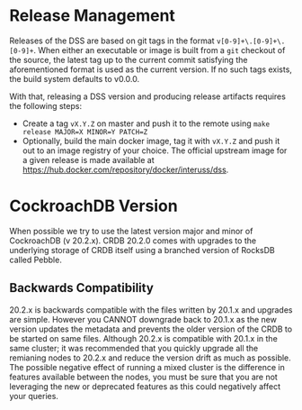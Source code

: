 # Release Management

Releases of the DSS are based on git tags in the format `v[0-9]+\.[0-9]+\.[0-9]+`.
When either an executable or image is built from a `git` checkout of the source, the latest tag up to the current commit satisfying the aforementioned format is used as the current version. If no such tags exists, the build system defaults to v0.0.0.

With that, releasing a DSS version and producing release artifacts requires the following steps:
  * Create a tag `vX.Y.Z` on master and push it to the remote using `make release MAJOR=X MINOR=Y PATCH=Z`
  * Optionally, build the main docker image, tag it with `vX.Y.Z` and push it out to an image registry of your choice. The official upstream image for a given release is made available at https://hub.docker.com/repository/docker/interuss/dss.

# CockroachDB Version

When possible we try to use the latest version major and minor of CockroachDB (v 20.2.x). CRDB 20.2.0 comes with upgrades to the underlying storage of CRDB itself using a branched version of RocksDB called Pebble.

## Backwards Compatibility

20.2.x is backwards compatible with the files written by 20.1.x and upgrades are simple. However you CANNOT downgrade back to 20.1.x as the new version updates the metadata and prevents the older version of the CRDB to be started on same files. Although 20.2.x is compatible with 20.1.x in the same cluster; it was recommended that you quickly upgrade all the remianing nodes to 20.2.x and reduce the version drift as much as possible. The possible negative effect of running a mixed cluster is the difference in features available between the nodes, you must be sure that you are not leveraging the new or deprecated features as this could negatively affect your queries.